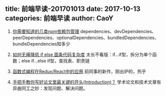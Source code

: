 title: 前端早读-201701013
date: 2017-10-13
categories: 前端早读
author: CaoY
---

1. [你需要知道的几类npm依赖包管理](https://zhuanlan.zhihu.com/p/29855253?utm_source=wechat_session&amp;utm_medium=social&amp;from=singlemessage)
dependencies、devDependencies、peerDependencies、optionalDependencies、bundledDependencies、bundleDependencies知多少

2. [如何无痛降低 if else 面条代码复杂度](https://juejin.im/post/59dc66256fb9a0452a3b4832)
太长不看版：if...if型，拆分为单个函数；else if...else if型，查找表、职责链

3. [函数式编程在Redux/React中的应用](https://mp.weixin.qq.com/s/b4XzjyjfGOvW5j_pIkstrw)
前同事的新作，刚出炉的，热乎

4. [手把手教你写好论文里最关键的开头(Introduction)？](https://zhuanlan.zhihu.com/p/29155607)
学术论文和技术文章有异曲同工之妙：发现问题、解决问题。
